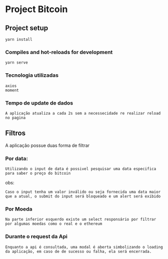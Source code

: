 # Project Bitcoin

## Project setup

```
yarn install
```

### Compiles and hot-reloads for development

```
yarn serve
```

### Tecnologia utilizadas

```
axios
moment
```

### Tempo de update de dados

```
A aplicação atualiza a cada 2s sem a necessecidade re realizar reload no pagina
```

## Filtros

A aplicação possue duas forma de filtrar

### Por data:

```
Utilizando o input de data é possivel pesquisar uma data especifica para saber o preço do bitcoin
```

obs:

```
Caso o input tenha um valor inválido ou seja fornecida uma data maior que a atual, o submit do input será bloqueado e um alert será exibido
```

### Por Moeda

```
Na parte inferior esquerdo existe um select responsário por filtrar por algumas moedas como o real e o ethereum
```

### Durante o request da Api

```
Enquanto a api é consultada, uma modal é aberta simbolizando o loading da aplicação, em caso de de sucesso ou falha, ela será encerrada.
```
